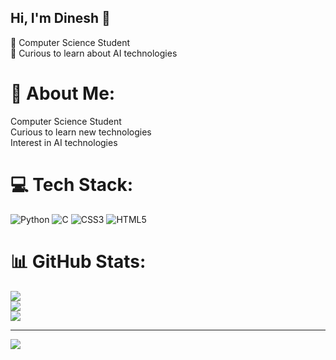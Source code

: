 ## Hi, I'm Dinesh  🐉


🧠 Computer Science Student</br>
🤖 Curious to learn about AI technologies</br>

# 💫 About Me:
Computer Science Student<br>Curious to learn new technologies<br>Interest in AI technologies


# 💻 Tech Stack:
![Python](https://img.shields.io/badge/python-3670A0?style=for-the-badge&logo=python&logoColor=ffdd54) ![C](https://img.shields.io/badge/c-%2300599C.svg?style=for-the-badge&logo=c&logoColor=white) ![CSS3](https://img.shields.io/badge/css3-%231572B6.svg?style=for-the-badge&logo=css3&logoColor=white) ![HTML5](https://img.shields.io/badge/html5-%23E34F26.svg?style=for-the-badge&logo=html5&logoColor=white)
# 📊 GitHub Stats:
![](https://github-readme-stats.vercel.app/api?username=Dinesh&theme=dark&hide_border=false&include_all_commits=true&count_private=true)<br/>
![](https://nirzak-streak-stats.vercel.app/?user=Dinesh&theme=dark&hide_border=false)<br/>
![](https://github-readme-stats.vercel.app/api/top-langs/?username=Dinesh&theme=dark&hide_border=false&include_all_commits=true&count_private=true&layout=compact)

---
[![](https://visitcount.itsvg.in/api?id=Dinesh&icon=0&color=0)](https://visitcount.itsvg.in)

<!-- Proudly created with GPRM ( https://gprm.itsvg.in ) -->

